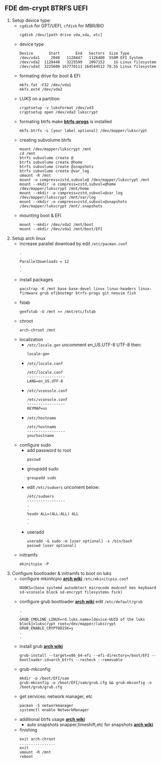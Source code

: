 ## FDE dm-crypt BTRFS UEFI
1.  Setup device type:
    - ``cgdisk`` for GPT/UEFI, ``cfdisk`` for MBR/BIO
      ```
      cgdisk /dev/[path drive vda,sda, etc]
      ```
    - device type
      ```
      Device       Start       End   Sectors  Size Type
      /dev/vda1     2048   1128447   1126400  550M EFI System
      /dev/vda2  1128448   3225599   2097152    1G Linux filesystem
      /dev/vda3  3225600 167770111 164544512 78.5G Linux filesystem
      ```
    - formating drive for boot & EFI
      ```
      mkfs.fat -F32 /dev/vda1
      mkfs.ext4 /dev/vda2
      ```
    - LUKS on a partition 
      ```
      cryptsetup -v luksFormat /dev/vd3
      cryptsetup open /dev/vda3 lukscrypt
      ```
    - formating btrfs make **[btrfs-progs](https://archlinux.org/packages/?name=btrfs-progs)** is installed
      ```
      mkfs.btrfs -L [your label optional] /dev/mapper/lukscrypt
      ```
    - creating subvolume btrfs
      ```
      mount /dev/mapper/lukscrypt /mnt
      cd /mnt
      btrfs subvolume create @
      btrfs subvolume create @home
      btrfs subvolume create @snapshots
      btrfs subvolume create @var_log
      umount -R /mnt
      mount -o compress=zstd,subvol=@ /dev/mapper/lukscrypt /mnt
      mount --mkdir -o compress=zstd,subvol=@home /dev/mapper/lukscrypt /mnt/home
      mount --mkdir -o compress=zstd,subvol=@var_log /dev/mapper/lukscrypt /mnt/var/log
      mount --mkdir -o compress=zstd,subvol=@snapshots /dev/mapper/lukscrypt /mnt/.snapshots
      ```
    - mounting boot & EFI
      ```
      mount --mkdir /dev/vda2 /mnt/boot
      mount --mkdir /dev/vda1 /mnt/boot/EFI
      ```
2.  Setup arch linux
    - increase parallel download by edit ``/etc/pacman.conf``
      ```
      .
      .
      ParallelDownloads = 12 
      .
      .
      ```
    - install packages
      ```
      pacstrap -K /mnt base base-devel linux linux-headers linux-firmware grub efibootmgr btrfs-progs git neovim fish
      ```
    - fstab
      ```
      genfstab -U /mnt >> /mnt/etc/fstab
      ```
    - chroot
      ```
      arch-chroot /mnt
      ```
    - localization
      - ``/etc/locale.gen`` uncomment en_US.UTF-8 UTF-8 then:
        ```
        locale-gen
        ```
      - ``/etc/locale.conf``
        ```
        /etc/locale.conf
        -----------------
        LANG=en_US.UTF-8
        ```
      - ``/etc/vconsole.conf``
        ```
        /etc/vconsole.conf
        -----------------
        KEYMAP=us
        ```
      - ``/etc/hostname``
        ```
        /etc/hostname
        -----------------
        yourhostname
        ```
    - configure sudo
      - add password to root
        ```
        passwd
        ```
      - groupadd sudo
        ```
        groupadd sudo
        ```
      - edit ``/etc/sudoers`` uncoment below:
        ```
        /etc/sudoers
        -----------------
        .
        .
        %sudo ALL=(ALL:ALL) ALL
        .
        .
        ```
      - useradd
        ```
        useradd -G sudo -m [user optional] -s /bin/bash
        passwd [user optional]
        ```
    - initramfs
      ```
      mkinitcpio -P
      ```
3.  Configure bootloader & initramfs to boot on luks
    - configure mkinitcpio **[arch wiki](https://wiki.archlinux.org/title/Dm-crypt/Encrypting_an_entire_system#Configuring_mkinitcpio)** ``/etc/mkinitcpio.conf``
      ```
      HOOKS=(base systemd autodetect microcode modconf kms keyboard sd-vconsole block sd-encrypt filesystems fsck)
      ```
    - configure grub bootloader **[arch wiki](https://wiki.archlinux.org/title/Dm-crypt/Encrypting_an_entire_system#Configuring_the_boot_loader)** edit ``/etc/default/grub``
      ```
      .
      .
      GRUB_CMDLINE_LINUX=rd.luks.name=[device-UUID of the luks block]=lukscrypt root=/dev/mapper/lukscrypt
      GRUB_ENABLE_CRYPTODISK=y
      .
      .
      ```
    - install grub **[arch wiki](https://wiki.archlinux.org/title/GRUB)**
      ```
      grub-install --target=x86_64-efi --efi-directory=/boot/EFI --bootloader-id=arch_btrfs --recheck --removable
      ```
    - grub-mkconfig
      ```
      mkdir -p /boot/EFI/sam
      grub-mkconfig -o /boot/EFI/sam/grub.cfg && grub-mkconfig -o /boot/grub/grub.cfg
      ```
    - get services: network manager, etc
      ```
      pacman -S networkmanager
      systemctl enable NetworkManager
      ```
    - additional btrfs usage **[arch wiki](https://wiki.archlinux.org/title/Btrfs#)**
      - auto snapshots snapper,timeshift,etc for snapshots **[arch wiki](https://wiki.archlinux.org/title/Btrfs#Automatic_snapshots)**
    - finishing
      ```
      exit arch-chroot
      ................
      exit
      umount -R /mnt
      reboot
      ```

      

